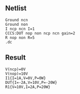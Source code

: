 ## Netlist

```text
Ground ncn
Ground non
I ncp ncn I=1
CCCS:DUT nop non ncp ncn gain=2
R nop non R=5
.dc
```

## Result

```text
V(ncp)=0V
V(nop)=10V
I1{I=1A,V=0V,P=0W}
DUT{I=-2A,V=10V,P=-20W}
R1{V=10V,I=2A,P=20W}
```
